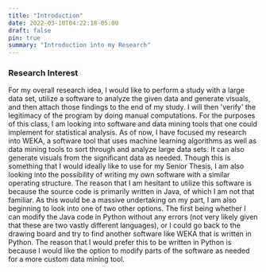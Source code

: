 ```yaml
---
title: "Introduction"
date: 2022-03-10T04:22:18-05:00
draft: false
pin: true
summary: "Introduction into my Research"
---
```

<meta property="og:title" content="Introduction" />

### Research Interest

For my overall research idea, I would like to perform a study with a large data set, utilize a software to analyze the given data and generate visuals, and then attach those findings to the end of my study. I will then 'verify' the legitimacy of the program by doing manual computations. For the purposes of this class, I am looking into software and data mining tools that one could implement for statistical analysis. As of now, I have focused my research into WEKA, a software tool that uses machine learning algorithms as well as data mining tools to sort through and analyze large data sets. It can also generate visuals from the significant data as needed. Though this is something that I would ideally like to use for my Senior Thesis, I am also looking into the possibility of writing my own software with a similar operating structure. The reason that I am hesitant to utilize this software is because the source code is primarily written in Java, of which I am not that familiar. As this would be a massive undertaking on my part, I am also beginning to look into one of two other options. The first being whether I can modify the Java code in Python without any errors (not very likely given that these are two vastly different languages), or I could go back to the drawing board and try to find another software like WEKA that is written in Python. The reason that I would prefer this to be written in Python is because I would like the option to modify parts of the software as needed for a more custom data mining tool.

<script src="https://giscus.app/client.js"
        data-repo="solisa986/580class"
        data-repo-id="R_kgDOG-idsg"
        data-category="Announcements"
        data-category-id="DIC_kwDOG-idss4COGk-"
        data-mapping="pathname"
        data-reactions-enabled="1"
        data-emit-metadata="1"
        data-input-position="top"
        data-theme="dark"
        data-lang="en"
        crossorigin="anonymous"
        async>
</script>